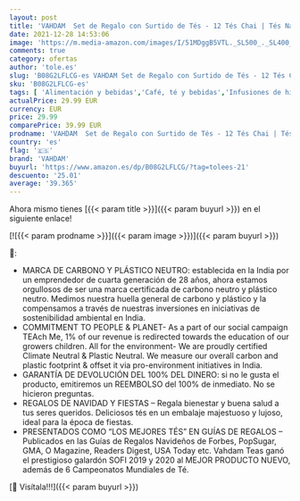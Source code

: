 ```yaml
---
layout: post
title: 'VAHDAM  Set de Regalo con Surtido de Tés - 12 Tés Chai | Tés Navideños | Ingredientes 100% Naturales | Perfecto Set de Regalo para todos | Regalos Navidad'
date: 2021-12-28 14:53:06
image: 'https://m.media-amazon.com/images/I/51MDggB5VTL._SL500_._SL400_.jpg'
comments: true
category: ofertas
author: 'tole.es'
slug: 'B08G2LFLCG-es VAHDAM Set de Regalo con Surtido de Tés - 12 Tés Chai |...'
sku: 'B08G2LFLCG-es'
tags: [ 'Alimentación y bebidas','Café, té y bebidas','Infusiones de hierbas','Té','navidad','vahdam', ]
actualPrice: 29.99 EUR
currency: EUR
price: 29.99
comparePrice: 39.99 EUR
prodname: 'VAHDAM  Set de Regalo con Surtido de Tés - 12 Tés Chai | Tés Navideños | Ingredientes 100% Naturales | Perfecto Set de Regalo para todos | Regalos Navidad'
country: 'es'
flag: '🇪🇸'
brand: 'VAHDAM'
buyurl: 'https://www.amazon.es/dp/B08G2LFLCG/?tag=tolees-21'
descuento: '25.01'
average: '39.365'
---
```


Ahora mismo tienes [{{< param title >}}]({{< param buyurl >}}) en el siguiente enlace!

[![{{< param prodname >}}]({{< param image >}})]({{< param buyurl >}})

🔎:

- MARCA DE CARBONO Y PLÁSTICO NEUTRO: establecida en la India por un emprendedor de cuarta generación de 28 años, ahora estamos orgullosos de ser una marca certificada de carbono neutro y plástico neutro. Medimos nuestra huella general de carbono y plástico y la compensamos a través de nuestras inversiones en iniciativas de sostenibilidad ambiental en India.
- COMMITMENT TO PEOPLE & PLANET- As a part of our social campaign TEAch Me, 1% of our revenue is redirected towards the education of our growers children. All for the environment- We are proudly certified Climate Neutral & Plastic Neutral. We measure our overall carbon and plastic footprint & offset it via pro-environment initiatives in India.
- GARANTÍA DE DEVOLUCIÓN DEL 100% DEL DINERO: si no le gusta el producto, emitiremos un REEMBOLSO del 100% de inmediato. No se hicieron preguntas.
- REGALOS DE NAVIDAD Y FIESTAS – Regala bienestar y buena salud a tus seres queridos. Deliciosos tés en un embalaje majestuoso y lujoso, ideal para la época de fiestas.
- PRESENTADOS COMO “LOS MEJORES TÉS” EN GUÍAS DE REGALOS – Publicados en las Guías de Regalos Navideños de Forbes, PopSugar, GMA, O Magazine, Readers Digest, USA Today etc. Vahdam Teas ganó el prestigioso galardón SOFI 2019 y 2020 al MEJOR PRODUCTO NUEVO, además de 6 Campeonatos Mundiales de Té.

[🛒 Visítala!!!]({{< param buyurl >}})
